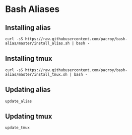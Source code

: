 # Bash Aliases

## Installing alias

```
curl -sS https://raw.githubusercontent.com/pacroy/bash-alias/master/install_alias.sh | bash -
```

## Installing tmux

```
curl -sS https://raw.githubusercontent.com/pacroy/bash-alias/master/install_tmux.sh | bash -
```

## Updating alias

```
update_alias
```

## Updating tmux

```
update_tmux
```